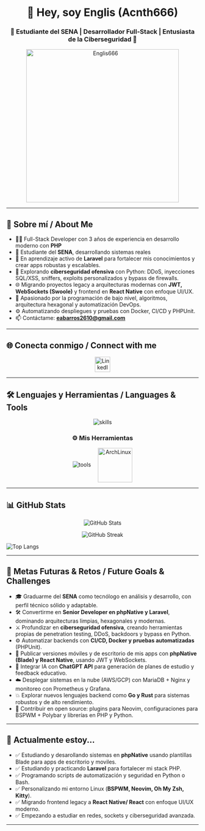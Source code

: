 <h1 align="center">👋 Hey, soy Englis (Acnth666)</h1>
<h3 align="center">🌟 Estudiante del SENA | Desarrollador Full-Stack | Entusiasta de la Ciberseguridad 🌟</h3>

<p align="center">
  <img src="https://github.com/Englis666/Englis666/blob/main/animation_500_kxa883sd.gif" alt="Englis666" width="400px"/>
</p>

---


## 🚀 Sobre mí / About Me

- 👨‍💻 Full-Stack Developer con 3 años de experiencia en desarrollo moderno con **PHP** 
- 🏫 Estudiante del **SENA**, desarrollando sistemas reales
- 🔰 En aprendizaje activo de **Laravel** para fortalecer mis conocimientos y crear apps robustas y escalables.
- 🔐 Explorando **ciberseguridad ofensiva** con Python: DDoS, inyecciones SQL/XSS, sniffers, exploits personalizados y bypass de firewalls.
- 🌐 Migrando proyectos legacy a arquitecturas modernas con **JWT, WebSockets (Swoole)** y frontend en **React Native** con enfoque UI/UX.
- 🧠 Apasionado por la programación de bajo nivel, algoritmos, arquitectura hexagonal y automatización DevOps.
- ⚙️ Automatizando despliegues y pruebas con Docker, CI/CD y PHPUnit.
- 📫 Contáctame: **eabarros2610@gmail.com**

---

## 🌐 Conecta conmigo / Connect with me

<p align="center">
  <a href="https://www.linkedin.com/in/englis-alexander-barros-osuna-775376343/" target="_blank" rel="noopener noreferrer">
    <img src="https://skillicons.dev/icons?i=linkedin" height="40" alt="LinkedIn"/>
  </a>
</p>

---

## 🛠️ Lenguajes y Herramientas / Languages & Tools

<p align="center">
  <img src="https://skillicons.dev/icons?i=html,css,js,php,python,react,nodejs,mysql,nginx,laravel,bootstrap,docker,obsidian,bash,composer,npm,git,redis" alt="skills"/>
</p>

<h3 align="center">⚙️ Mis Herramientas</h3>

<p align="center">
  <img src="https://skillicons.dev/icons?i=vscode,github,linux,docker" alt="tools" />
  <img src="https://archlinux.org/static/logos/archlinux-logo-white-scalable.svg" alt="ArchLinux" width="90" style="margin-left:15px;vertical-align:middle;"/>
</p>

---

## 📊 GitHub Stats

<p align="center">
  <img src="https://github-readme-stats.vercel.app/api?username=Englis666&show_icons=true&theme=radical&hide_border=true" alt="GitHub Stats" />
</p>

<p align="center">
  <img src="https://github-readme-streak-stats.herokuapp.com/?user=Englis666&theme=radical&hide_border=true" alt="GitHub Streak" />
</p>

![Top Langs](https://github-readme-stats.vercel.app/api/top-langs/?username=Englis666&layout=compact&show_icons=true&theme=radical)

---

## 🎯 Metas Futuras & Retos / Future Goals & Challenges

- 🎓 Graduarme del **SENA** como tecnólogo en análisis y desarrollo, con perfil técnico sólido y adaptable.
- 🛠 Convertirme en **Senior Developer en phpNative y Laravel**, dominando arquitecturas limpias, hexagonales y modernas.
- ⚔️ Profundizar en **ciberseguridad ofensiva**, creando herramientas propias de penetration testing, DDoS, backdoors y bypass en Python.
- ⚙️ Automatizar backends con **CI/CD, Docker y pruebas automatizadas** (PHPUnit).
- 📱 Publicar versiones móviles y de escritorio de mis apps con **phpNative (Blade) y React Native**, usando JWT y WebSockets.
- 🤖 Integrar IA con **ChatGPT API** para generación de planes de estudio y feedback educativo.
- ☁️ Desplegar sistemas en la nube (AWS/GCP) con MariaDB + Nginx y monitoreo con Prometheus y Grafana.
- 💥 Explorar nuevos lenguajes backend como **Go y Rust** para sistemas robustos y de alto rendimiento.
- 🧩 Contribuir en open source: plugins para Neovim, configuraciones para BSPWM + Polybar y librerías en PHP y Python.

---

## 🧠 Actualmente estoy...

- ✅ Estudiando y desarollando sistemas en **phpNative** usando plantillas Blade para apps de escritorio y moviles.
- ✅ Estudiando y practicando **Laravel** para fortalecer mi stack PHP.
- ✅ Programando scripts de automatización y seguridad en Python o Bash.
- ✅ Personalizando mi entorno Linux (**BSPWM, Neovim, Oh My Zsh, Kitty**).
- ✅ Migrando frontend legacy a **React Native/ React** con enfoque UI/UX moderno.
- ✅ Empezando a estudiar en redes, sockets y ciberseguridad avanzada.

---
